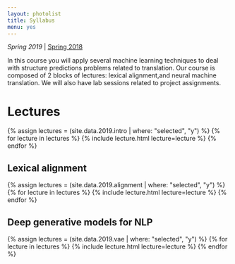 ```yaml
---
layout: photolist
title: Syllabus
menu: yes
---
```


*Spring 2019* &#124; [Spring 2018](2018)

In this course you will apply several machine learning techniques to deal with structure predictions problems related to translation.
Our course is composed of 2 blocks of lectures: lexical alignment,and neural machine translation.
We will also have lab sessions related to project assignments.

# Lectures

{% assign lectures = (site.data.2019.intro | where: "selected", "y") %}
{% for lecture in lectures %}
{% include lecture.html lecture=lecture %}
{% endfor %}

## Lexical alignment

{% assign lectures = (site.data.2019.alignment | where: "selected", "y") %}
{% for lecture in lectures %}
{% include lecture.html lecture=lecture %}
{% endfor %}

## Deep generative models for NLP

{% assign lectures = (site.data.2019.vae | where: "selected", "y") %}
{% for lecture in lectures %}
{% include lecture.html lecture=lecture %}
{% endfor %}




